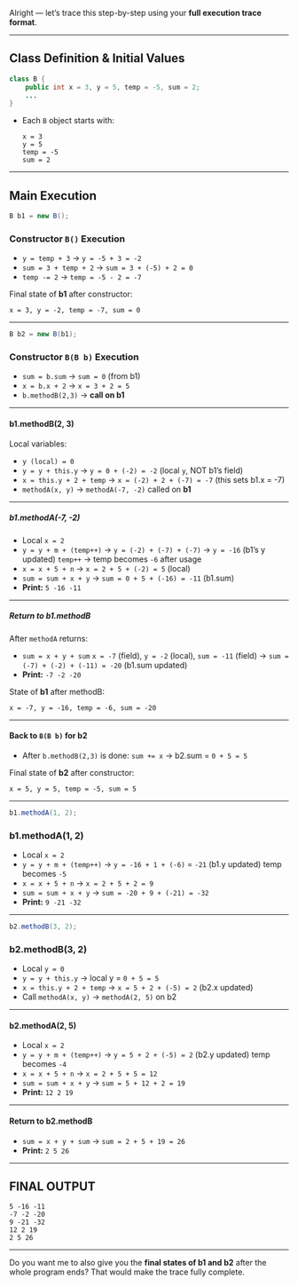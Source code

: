 Alright — let’s trace this step-by-step using your **full execution trace format**.

---

## **Class Definition & Initial Values**

```java
class B {
    public int x = 3, y = 5, temp = -5, sum = 2;
    ...
}
```

* Each `B` object starts with:

  ```
  x = 3
  y = 5
  temp = -5
  sum = 2
  ```

---

## **Main Execution**

```java
B b1 = new B();
```

### **Constructor `B()` Execution**

* `y = temp + 3` → `y = -5 + 3 = -2`
* `sum = 3 + temp + 2` → `sum = 3 + (-5) + 2 = 0`
* `temp -= 2` → `temp = -5 - 2 = -7`

Final state of **b1** after constructor:

```
x = 3, y = -2, temp = -7, sum = 0
```

---

```java
B b2 = new B(b1);
```

### **Constructor `B(B b)` Execution**

* `sum = b.sum` → `sum = 0` (from b1)
* `x = b.x + 2` → `x = 3 + 2 = 5`
* `b.methodB(2,3)` → **call on b1**

---

#### **b1.methodB(2, 3)**

Local variables:

* `y (local) = 0`
* `y = y + this.y` → `y = 0 + (-2) = -2` (local `y`, NOT b1’s field)
* `x = this.y + 2 + temp` → `x = (-2) + 2 + (-7) = -7` (this sets b1.x = -7)
* `methodA(x, y)` → `methodA(-7, -2)` called on **b1**

---

##### **b1.methodA(-7, -2)**

* Local `x = 2`
* `y = y + m + (temp++)` → `y = (-2) + (-7) + (-7)` → `y = -16` (b1’s y updated)
  `temp++` → temp becomes `-6` after usage
* `x = x + 5 + n` → `x = 2 + 5 + (-2) = 5` (local)
* `sum = sum + x + y` → `sum = 0 + 5 + (-16) = -11` (b1.sum)
* **Print:** `5 -16 -11`

---

##### **Return to b1.methodB**

After `methodA` returns:

* `sum = x + y + sum`
  `x = -7` (field), `y = -2` (local), `sum = -11` (field)
  → `sum = (-7) + (-2) + (-11) = -20` (b1.sum updated)
* **Print:** `-7 -2 -20`

State of **b1** after methodB:

```
x = -7, y = -16, temp = -6, sum = -20
```

---

#### Back to `B(B b)` for b2

* After `b.methodB(2,3)` is done:
  `sum += x` → b2.sum = `0 + 5 = 5`

Final state of **b2** after constructor:

```
x = 5, y = 5, temp = -5, sum = 5
```

---

```java
b1.methodA(1, 2);
```

### **b1.methodA(1, 2)**

* Local `x = 2`
* `y = y + m + (temp++)` → `y = -16 + 1 + (-6)` = `-21` (b1.y updated)
  temp becomes `-5`
* `x = x + 5 + n` → `x = 2 + 5 + 2 = 9`
* `sum = sum + x + y` → `sum = -20 + 9 + (-21) = -32`
* **Print:** `9 -21 -32`

---

```java
b2.methodB(3, 2);
```

### **b2.methodB(3, 2)**

* Local `y = 0`
* `y = y + this.y` → local y = `0 + 5 = 5`
* `x = this.y + 2 + temp` → `x = 5 + 2 + (-5) = 2` (b2.x updated)
* Call `methodA(x, y)` → `methodA(2, 5)` on b2

---

#### **b2.methodA(2, 5)**

* Local `x = 2`
* `y = y + m + (temp++)` → `y = 5 + 2 + (-5) = 2` (b2.y updated)
  temp becomes `-4`
* `x = x + 5 + n` → `x = 2 + 5 + 5 = 12`
* `sum = sum + x + y` → `sum = 5 + 12 + 2 = 19`
* **Print:** `12 2 19`

---

#### **Return to b2.methodB**

* `sum = x + y + sum` → `sum = 2 + 5 + 19 = 26`
* **Print:** `2 5 26`

---

## **FINAL OUTPUT**

```
5 -16 -11
-7 -2 -20
9 -21 -32
12 2 19
2 5 26
```

---

Do you want me to also give you the **final states of b1 and b2** after the whole program ends? That would make the trace fully complete.
